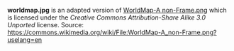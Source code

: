 **worldmap.jpg** is an adapted version of [WorldMap-A non-Frame.png](https://commons.wikimedia.org/wiki/File:WorldMap-A_non-Frame.png?uselang=en) which is licensed under the *Creative Commons Attribution-Share Alike 3.0 Unported* license.
Source: https://commons.wikimedia.org/wiki/File:WorldMap-A_non-Frame.png?uselang=en
